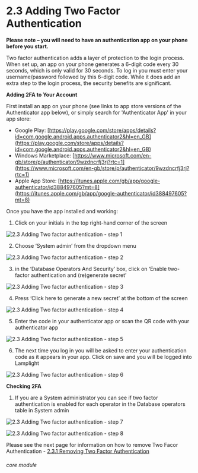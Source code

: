 # 2.3 Adding Two Factor Authentication

**Please note – you will need to have an authentication app on your phone before you start.**

Two factor authentication adds a layer of protection to the login process. When set up, an app on your phone generates a 6-digit code every 30 seconds, which is only valid for 30 seconds. To log in you must enter your username/password followed by this 6-digit code. While it does add an extra step to the login process, the security benefits are significant.


**Adding 2FA to Your Account**

First install an app on your phone (see links to app store versions of the Authenticator app below), or simply search for 'Authenticator App' in your app store: 
  - Google Play: [https://play.google.com/store/apps/details?id=com.google.android.apps.authenticator2&hl=en_GB](https://play.google.com/store/apps/details?id=com.google.android.apps.authenticator2&hl=en_GB)
  - Windows Marketplace: [https://www.microsoft.com/en-gb/store/p/authenticator/9wzdncrfj3rj?rtc=1](https://www.microsoft.com/en-gb/store/p/authenticator/9wzdncrfj3rj?rtc=1)
  - Apple App Store: [https://itunes.apple.com/gb/app/google-authenticator/id388497605?mt=8](https://itunes.apple.com/gb/app/google-authenticator/id388497605?mt=8)

Once you have the app installed and working: 


1. Click on your initials in the top right-hand corner of the screen

![2.3 Adding Two factor authentication - step 1](2.3_Adding_Two_factor_authentication_im_1.png)

2. Choose ‘System admin’ from the dropdown menu

![2.3 Adding Two factor authentication - step 2](2.3_Adding_Two_factor_authentication_im_2.png)

3. in the ‘Database Operators And Security’ box, click on ‘Enable two-factor authentication and (re)generate secret’

![2.3 Adding Two factor authentication - step 3](2.3_Adding_Two_factor_authentication_im_3.png)

4. Press ‘Click here to generate a new secret’ at the bottom of the screen

![2.3 Adding Two factor authentication - step 4](2.3_Adding_Two_factor_authentication_im_4.png)

5. Enter the code in your authenticator app or scan the QR code with your authenticator app

![2.3 Adding Two factor authentication - step 5](2.3_Adding_Two_factor_authentication_im_5.png)

6. The next time you log in you will be asked to enter your authentication code as it appears in your app. Click on save and you will be logged into Lamplight

![2.3 Adding Two factor authentication - step 6](2.3_Adding_Two_factor_authentication_im_6.png)


**Checking 2FA**

1. If you are a System administrator you can see if two factor authentication is enabled for each operator in the Database operators table in System admin

![2.3 Adding Two factor authentication - step 7](2.3_Adding_Two_factor_authentication_im_7.png)

![2.3 Adding Two factor authentication - step 8](2.3_Adding_Two_factor_authentication_im_8.png)

Please see the next page for information on how to remove Two Facor Authentication - [2.3.1 Removing Two Factor Authentication](help/index/p/2.3.1)


###### core module
